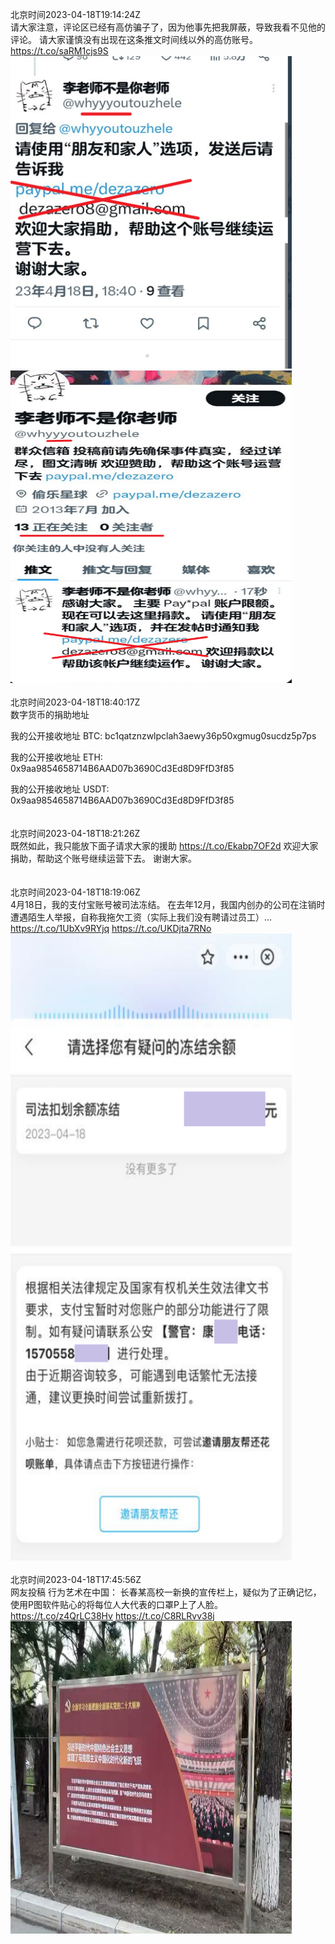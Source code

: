 北京时间2023-04-18T19:14:24Z<br>请大家注意，评论区已经有高仿骗子了，因为他事先把我屏蔽，导致我看不见他的评论。
请大家谨慎没有出现在这条推文时间线以外的高仿账号。 https://t.co/saRM1cjs9S<br><img src='/temp/image/2023/v-Month-4/1648283836030107653_0.jpg' width='450' height='500'><img src='/temp/image/2023/v-Month-4/1648283836030107653_1.jpg' width='450' height='500'><br><br>北京时间2023-04-18T18:40:17Z<br>数字货币的捐助地址

我的公开接收地址 BTC: bc1qatznzwlpclah3aewy36p50xgmug0sucdz5p7ps

我的公开接收地址 ETH: 0x9aa9854658714B6AAD07b3690Cd3Ed8D9FfD3f85

我的公开接收地址 USDT: 0x9aa9854658714B6AAD07b3690Cd3Ed8D9FfD3f85<br><br><br>北京时间2023-04-18T18:21:26Z<br>既然如此，我只能放下面子请求大家的援助
https://t.co/Ekabp7OF2d
欢迎大家捐助，帮助这个账号继续运营下去。
谢谢大家。<br><br><br>北京时间2023-04-18T18:19:06Z<br>4月18日，我的支付宝账号被司法冻结。
在去年12月，我国内创办的公司在注销时遭遇陌生人举报，自称我拖欠工资（实际上我们没有聘请过员工）… https://t.co/1UbXv9RYjq https://t.co/UKDjta7RNo<br><img src='/temp/image/2023/v-Month-4/1648269918754807809_0.jpg' width='450' height='500'><img src='/temp/image/2023/v-Month-4/1648269918754807809_1.jpg' width='450' height='500'><br><br>北京时间2023-04-18T17:45:56Z<br>网友投稿
行为艺术在中国：
长春某高校一新换的宣传栏上，疑似为了正确记忆，使用P图软件贴心的将每位人大代表的口罩P上了人脸。 https://t.co/z4QrLC38Hv https://t.co/C8RLRvv38j<br><img src='/temp/video/2023/v-Month-4/h-Day-18/whyyoutouzhele/1648261573415170048_0.jpg' width='450' height='500'><br><br>